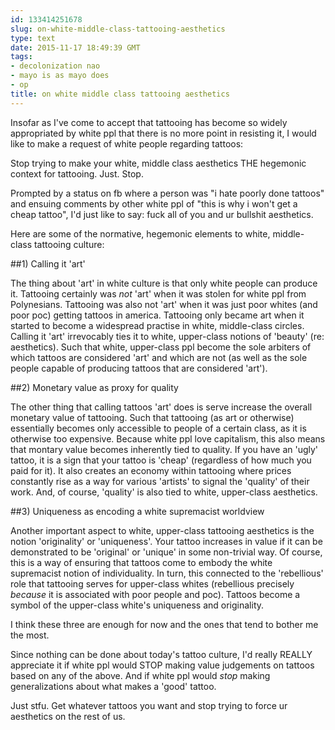 ```yaml
---
id: 133414251678
slug: on-white-middle-class-tattooing-aesthetics
type: text
date: 2015-11-17 18:49:39 GMT
tags:
- decolonization nao
- mayo is as mayo does
- op
title: on white middle class tattooing aesthetics
---
```

Insofar as I've come to accept that tattooing has become so widely appropriated by white ppl that there is no more point in resisting it, I would like to make a request of white people regarding tattoos:

Stop trying to make your white, middle class aesthetics THE hegemonic context for tattooing. Just. Stop.

Prompted by a status on fb where a person was "i hate poorly done tattoos" and ensuing comments by other white ppl of "this is why i won't get a cheap tattoo", I'd just like to say: fuck all of you and ur bullshit aesthetics.

Here are some of the normative, hegemonic elements to white, middle-class tattooing culture:

##1) Calling it 'art' 

The thing about 'art' in white culture is that only white people can produce it. Tattooing certainly was *not* 'art' when it was stolen for white ppl from Polynesians. Tattooing was also not 'art' when it was just poor whites (and poor poc) getting tattoos in america. Tattooing only became art when it started to become a widespread practise in white, middle-class circles. Calling it 'art' irrevocably ties it to white, upper-class notions of 'beauty' (re: aesthetics). Such that white, upper-class ppl become the sole arbiters of which tattoos are considered 'art' and which are not (as well as the sole people capable of producing tattoos that are considered 'art').

##2) Monetary value as proxy for quality

The other thing that calling tattoos 'art' does is serve increase the overall monetary value of tattooing. Such that tattooing (as art or otherwise) essentially becomes only accessible to people of a certain class, as it is otherwise too expensive. Because white ppl love capitalism, this also means that montary value becomes inherently tied to quality. If you have an 'ugly' tattoo, it is a sign that your tattoo is 'cheap' (regardless of how much you paid for it). It also creates an economy within tattooing where prices constantly rise as a way for various 'artists' to signal the 'quality' of their work. And, of course, 'quality' is also tied to white, upper-class aesthetics.

##3) Uniqueness as encoding a white supremacist worldview

Another important aspect to white, upper-class tattooing aesthetics is the notion 'originality' or 'uniqueness'. Your tattoo increases in value if it can be demonstrated to be 'original' or 'unique' in some non-trivial way. Of course, this is a way of ensuring that tattoos come to embody the white supremacist notion of individuality. In turn, this connected to the 'rebellious' role that tattooing serves for upper-class whites (rebellious precisely *because* it is associated with poor people and poc). Tattoos become a symbol of the upper-class white's uniqueness and originality.

I think these three are enough for now and the ones that tend to bother me the most.

Since nothing can be done about today's tattoo culture, I'd really REALLY appreciate it if white ppl would STOP making value judgements on tattoos based on any of the above. And if white ppl would *stop* making generalizations about what makes a 'good' tattoo.

Just stfu. Get whatever tattoos you want and stop trying to force ur aesthetics on the rest of us.